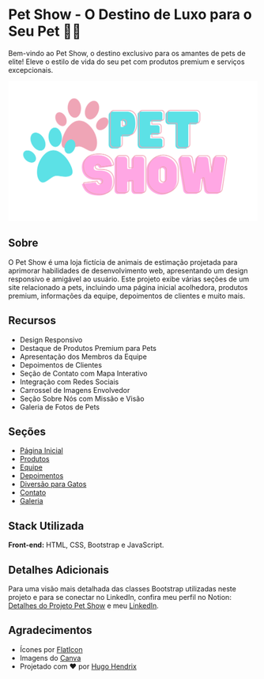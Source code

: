# Pet Show - O Destino de Luxo para o Seu Pet 🐾✨

Bem-vindo ao Pet Show, o destino exclusivo para os amantes de pets de elite! Eleve o estilo de vida do seu pet com produtos premium e serviços excepcionais.

![Logo](https://raw.githubusercontent.com/HugoHendrix/pet-show/9e5ceff18b1eab28b36db7557a623990791a2d55/assets/logo-pet-show.svg)

## Sobre

O Pet Show é uma loja fictícia de animais de estimação projetada para aprimorar habilidades de desenvolvimento web, apresentando um design responsivo e amigável ao usuário. Este projeto exibe várias seções de um site relacionado a pets, incluindo uma página inicial acolhedora, produtos premium, informações da equipe, depoimentos de clientes e muito mais.

## Recursos

- Design Responsivo
- Destaque de Produtos Premium para Pets
- Apresentação dos Membros da Equipe
- Depoimentos de Clientes
- Seção de Contato com Mapa Interativo
- Integração com Redes Sociais
- Carrossel de Imagens Envolvedor
- Seção Sobre Nós com Missão e Visão
- Galeria de Fotos de Pets

## Seções

- [Página Inicial](#página-inicial)
- [Produtos](#produtos)
- [Equipe](#equipe)
- [Depoimentos](#depoimentos)
- [Diversão para Gatos](#diversão-para-gatos)
- [Contato](#contato)
- [Galeria](#galeria)

## Stack Utilizada

**Front-end:** HTML, CSS, Bootstrap e JavaScript.

## Detalhes Adicionais

Para uma visão mais detalhada das classes Bootstrap utilizadas neste projeto e para se conectar no LinkedIn, confira meu perfil no Notion: [Detalhes do Projeto Pet Show](https://hugohendrix.notion.site/Projeto-Pet-Show-0d5f58900ef44886a601c229312ebcf7?pvs=4) e meu [LinkedIn](https://www.linkedin.com/in/hugohendrix/). 



## Agradecimentos

- Ícones por [FlatIcon](https://www.flaticon.com/)
- Imagens do [Canva](https://www.canva.com/)
- Projetado com ❤️ por [Hugo Hendrix](https://www.linkedin.com/in/hugohendrix/)

